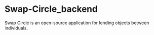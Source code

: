 # Swap-Circle_backend
Swap Circle is an open-source application for lending objects between individuals.
